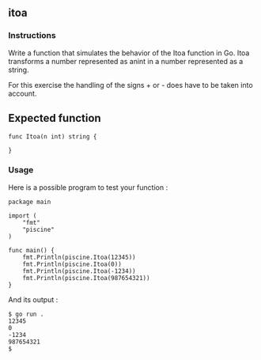 ## itoa
### Instructions
Write a function that simulates the behavior of the Itoa function in Go. Itoa transforms a number represented as anint in a number represented as a string.

For this exercise the handling of the signs + or - does have to be taken into account.

## Expected function
```
func Itoa(n int) string {

}
```

### Usage
Here is a possible program to test your function :

```
package main

import (
	"fmt"
	"piscine"
)

func main() {
    fmt.Println(piscine.Itoa(12345))
    fmt.Println(piscine.Itoa(0))
    fmt.Println(piscine.Itoa(-1234))
    fmt.Println(piscine.Itoa(987654321))
}
```
And its output :
```
$ go run .
12345
0
-1234
987654321
$
```
